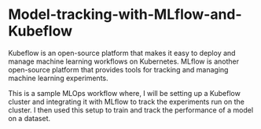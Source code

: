 # Model-tracking-with-MLflow-and-Kubeflow
Kubeflow is an open-source platform that makes it easy to deploy and manage machine learning workflows on Kubernetes. MLflow is another open-source platform that provides tools for tracking and managing machine learning experiments.

This is a sample MLOps workflow where, I will be setting up a Kubeflow cluster and integrating it with MLflow to track the experiments run on the cluster. I then used this setup to train and track the performance of a model on a dataset.
